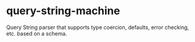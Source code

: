 # query-string-machine
Query String parser that supports type coercion, defaults, error checking, etc. based on a schema.
